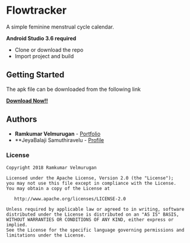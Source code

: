 # Flowtracker

A simple feminine menstrual cycle calendar.


**Android Studio 3.6 required**

* Clone or download the repo
* Import project and build

## Getting Started

The apk file can be downloaded from the following link <br>

<strong>
<a href="https://www.spkdroid.com/c51/app-release.apk">Download Now!!</a>
</strong>


## Authors

* **Ramkumar Velmurugan** - <a href="http://www.spkdroid.com/CV/">Portfolio</a>
* **JeyaBalaji Samuthiravelu - <a href="https://www.linkedin.com/in/jeyabalajis/">Profile</a>

### License
    Copyright 2018 Ramkumar Velmurugan

    Licensed under the Apache License, Version 2.0 (the "License");
    you may not use this file except in compliance with the License.
    You may obtain a copy of the License at

       http://www.apache.org/licenses/LICENSE-2.0

    Unless required by applicable law or agreed to in writing, software
    distributed under the License is distributed on an "AS IS" BASIS,
    WITHOUT WARRANTIES OR CONDITIONS OF ANY KIND, either express or implied.
    See the License for the specific language governing permissions and
    limitations under the License.

